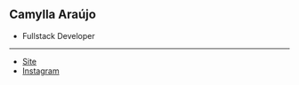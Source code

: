 ## Camylla Araújo 
- Fullstack Developer

---
- [Site](https://camylla-araujo.github.io)
- [Instagram](https://instagram.com/miiuk_)
